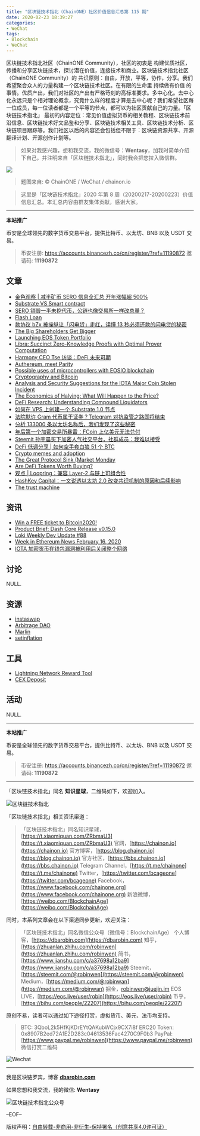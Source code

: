 ```yaml
---
title: "区块链技术指北（ChainONE）社区价值信息汇总第 115 期"
date: 2020-02-23 18:39:27
categories:
- WeChat
tags:
- Blockchain
- WeChat
---
```

区块链技术指北社区（ChainONE Community），社区的初衷是 构建优质社区，传播和分享区块链技术，探讨潜在价值，连接技术和商业。区块链技术指北社区（ChainONE Community）的 共识原则：自由，开放，平等，协作，分享。我们希望聚合众人的力量构建一个区块链技术社区。在有限的生命里 持续做有价值 的事情。优质产出，我们对社区的产出有严格苛刻的高标准要求。多中心化。去中心化永远只是个相对理论概念，究竟什么样的程度才算是去中心呢？我们希望社区每一位成员，每一位读者都是一个平等的节点，都可以为社区贡献自己的力量。「区块链技术指北」 最初的内容定位：常见价值虚拟货币的相关教程、区块链技术前沿信息、区块链技术好文品鉴和分享、区块链技术相关工具、区块链技术分析、区块链项目跟踪等。我们社区以后的内容还会包括但不限于：区块链资源共享、开源翻译计划、开源创作计划等。
<!-- more -->

> 如果对我感兴趣，想和我交流，我的微信号：**Wentasy**，加我时简单介绍下自己，并注明来自「区块链技术指北」，同时我会把您拉入微信群。

![](https://cdn.dbarobin.com/EFxCQjC.png)

> 题图来自: © ChainONE / WeChat / chainon.io

> 这里是「区块链技术指北」2020 年第 8 周（20200217-20200223）价值信息汇总。本汇总内容由群友集体贡献，感谢大家。

***

**本站推广**

币安是全球领先的数字货币交易平台，提供比特币、以太坊、BNB 以及 USDT 交易。

> 币安注册: https://accounts.binancezh.co/cn/register/?ref=11190872
> 邀请码: **11190872**

## 文章

* [金色观察 | 减半矿币 SERO 信息全汇总 开年涨幅超 500%](https://bbs.chainon.io/d/5262)
* [Substrate VS Smart contract](https://bbs.chainon.io/d/5263)
* [SERO 销毁一半未挖代币，公链也像交易所一样改总量？](https://bbs.chainon.io/d/5264)
* [Flash Loan](https://bbs.chainon.io/d/5265)
* [款协议 bZx 被操纵让「闪电贷」走红，读懂 13 秒必须还款的闪电贷的秘密](https://bbs.chainon.io/d/5267)
* [The Big Shareholders Get Bigger](https://bbs.chainon.io/d/5268)
* [Launching EOS Token Portfolio](https://bbs.chainon.io/d/5270)
* [Libra: Succinct Zero-Knowledge Proofs with Optimal Prover Computation](https://bbs.chainon.io/d/5272)
* [Harmony CEO Tse 访谈：DeFi 未来可期](https://bbs.chainon.io/d/5273)
* [Authereum, meet Parity](https://bbs.chainon.io/d/5275)
* [Possible uses of microcontrollers with EOSIO blockchain](https://bbs.chainon.io/d/5276)
* [Cryptography and Bitcoin](https://bbs.chainon.io/d/5277)
* [Analysis and Security Suggestions for the IOTA Major Coin Stolen Incident](https://bbs.chainon.io/d/5278)
* [The Economics of Halving: What Will Happen to the Price?](https://bbs.chainon.io/d/5279)
* [DeFi Research: Understanding Compound Liquidators](https://bbs.chainon.io/d/5281)
* [如何在 VPS 上创建一个 Substrate 1.0 节点](https://bbs.chainon.io/d/5282)
* [法院默许 Gram 代币属于证券？Telegram 对抗监管之路即将结束](https://bbs.chainon.io/d/5283)
* [分析 133000 条以太坊名称后，我们发现了这些秘密](https://bbs.chainon.io/d/5284)
* [年后第一个加密交易所暴雷：FCoin 上亿美元无法兑付](https://bbs.chainon.io/d/5285)
* [Steemit 孙宇晨买下加密人气社交平台，社群成员：我难以接受](https://bbs.chainon.io/d/5286)
* [DeFi 低调分享 | 如何空手套白狼 51 个 BTC](https://bbs.chainon.io/d/5289)
* [Crypto memes and adoption](https://bbs.chainon.io/d/5290)
* [The Great Protocol Sink (Market Monday](https://bbs.chainon.io/d/5291)
* [Are DeFi Tokens Worth Buying?](https://bbs.chainon.io/d/5292)
* [观点 | Loopring：兼容 Layer-2 与链上可组合性](https://bbs.chainon.io/d/5293)
* [HashKey Capital：一文说透以太坊 2.0 改变共识机制的原因和后续影响](https://bbs.chainon.io/d/5294)
* [The trust machine](https://bbs.chainon.io/d/5295)

## 资讯

* [Win a FREE ticket to Bitcoin2020!](https://bbs.chainon.io/d/5269)
* [Product Brief: Dash Core Release v0.15.0](https://bbs.chainon.io/d/5271)
* [Loki Weekly Dev Update #88](https://bbs.chainon.io/d/5274)
* [Week in Ethereum News February 16, 2020](https://bbs.chainon.io/d/5280)
* [IOTA 加密货币在钱包漏洞被利用后关闭整个网络](https://bbs.chainon.io/d/5287)

## 讨论

NULL.

## 资源

* [instaswap](https://bbs.chainon.io/d/5261)
* [Arbitrage DAO](https://bbs.chainon.io/d/5288)
* [Marlin](https://bbs.chainon.io/d/5296)
* [setinflation](https://bbs.chainon.io/d/5297)

## 工具

* [Lightning Network Reward Tool](https://bbs.chainon.io/d/5266)
* [CEX Deposit](https://bbs.chainon.io/d/5298)

## 活动

NULL.

***

**本站推广**

币安是全球领先的数字货币交易平台，提供比特币、以太坊、BNB 以及 USDT 交易。

> 币安注册: https://accounts.binancezh.co/cn/register/?ref=11190872
> 邀请码: **11190872**

***

「区块链技术指北」同名 **知识星球**，二维码如下，欢迎加入。

![区块链技术指北](https://cdn.dbarobin.com/3YzonTR.png)

「区块链技术指北」相关资讯渠道：

> 「区块链技术指北」同名知识星球，[https://t.xiaomiquan.com/ZRbmaU3](https://t.xiaomiquan.com/ZRbmaU3)
> 官网，[https://chainon.io](https://chainon.io)
> 官方博客，[https://blog.chainon.io](https://blog.chainon.io)
> 官方社区，[https://bbs.chainon.io](https://bbs.chainon.io)
> Telegram Channel，[https://t.me/chainone](https://t.me/chainone)
> Twitter，[https://twitter.com/bcageone](https://twitter.com/bcageone)
> Facebook，[https://www.facebook.com/chainone.org](https://www.facebook.com/chainone.org)
> 新浪微博，[https://weibo.com/BlockchainAge](https://weibo.com/BlockchainAge)

同时，本系列文章会在以下渠道同步更新，欢迎关注：

> 「区块链技术指北」同名微信公众号（微信号：BlockchainAge）
> 个人博客，[https://dbarobin.com](https://dbarobin.com)
> 知乎，[https://zhuanlan.zhihu.com/robinwen](https://zhuanlan.zhihu.com/robinwen)
> 简书，[https://www.jianshu.com/c/a37698a12ba9](https://www.jianshu.com/c/a37698a12ba9)
> Steemit，[https://steemit.com/@robinwen](https://steemit.com/@robinwen)
> Medium，[https://medium.com/@robinwan](https://medium.com/@robinwan)
> 掘金，[robinwen@juejin.im](https://juejin.im/user/5673ccae60b2260ee435f89a/posts)
> EOS LIVE，[https://eos.live/user/robin](https://eos.live/user/robin)
> 币乎，[https://bihu.com/people/22207](https://bihu.com/people/22207)

原创不易，读者可以通过如下途径打赏，虚拟货币、美元、法币均支持。

> BTC: 3QboL2k5HfKjKDrEYtQAKubWCjx9CX7i8f
> ERC20 Token: 0x8907B2ed72A1E2D283c04613536Fac4270C9F0b3
> PayPal: [https://www.paypal.me/robinwen](https://www.paypal.me/robinwen)
> 微信打赏二维码

![Wechat](https://cdn.dbarobin.com/SzoNl5b.jpg)

***

我是区块链罗宾，博客 **[dbarobin.com](https://dbarobin.com/)**

如果您想和我交流，我的微信: **Wentasy**

![区块链技术指北公众号](https://cdn.dbarobin.com/w0wignb.png)

–EOF–

版权声明：[自由转载-非商用-非衍生-保持署名（创意共享4.0许可证）](http://creativecommons.org/licenses/by-nc-nd/4.0/deed.zh)
